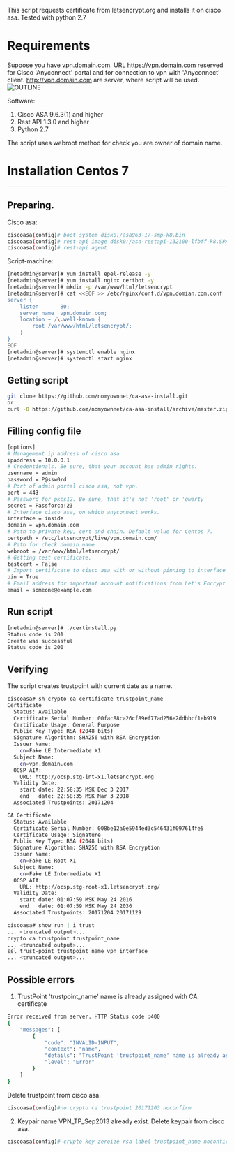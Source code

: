 This script requests certificate from letsencrypt.org and installs it on cisco asa. Tested with python 2.7

# Requirements
Suppose you have vpn.domain.com. URL https://vpn.domain.com reserved for Cisco 'Anyconnect' portal and for connection to vpn with 'Anyconnect' client.
http://vpn.domain.com are server, where script will be used.
![OUTLINE](doc/outline.png)

Software:
1. Cisco ASA 9.6.3(1) and higher
2. Rest API 1.3.0 and higher
3. Python 2.7

The script uses webroot method for check you are owner of domain name. 

# Installation Centos 7
-------------------------------------------------------------------------
## Preparing.
Cisco asa:
```bash
ciscoasa(config)# boot system disk0:/asa963-17-smp-k8.bin
ciscoasa(config)# rest-api image disk0:/asa-restapi-132100-lfbff-k8.SPA
ciscoasa(config)# rest-api agent
```

Script-machine:
```bash
[netadmin@server]# yum install epel-release -y
[netadmin@server]# yum install nginx certbot -y
[netadmin@server]# mkdir -p /var/www/html/letsencrypt
[netadmin@server]# cat <<EOF >> /etc/nginx/conf.d/vpn.domian.com.conf
server {
    listen       80;
    server_name  vpn.domain.com;
    location ~ /\.well-known {
        root /var/www/html/letsencrypt/;
    }
}
EOF
[netadmin@server]# systemctl enable nginx
[netadmin@server]# systemctl start nginx
```
## Getting script

```bash
git clone https://github.com/nomyownnet/ca-asa-install.git
or
curl -O https://github.com/nomyownnet/ca-asa-install/archive/master.zip
```

## Filling config file

```bash
[options]
# Management ip address of cisco asa 
ipaddress = 10.0.0.1 
# Credentionals. Be sure, that your account has admin rights.
username = admin
password = P@ssw0rd
# Port of admin portal cisco asa, not vpn.
port = 443
# Password for pkcs12. Be sure, that it's not 'root' or 'qwerty'
secret = Passforca!23
# Interface cisco asa, on which anyconnect works. 
interface = inside
domain = vpn.domain.com
# Path to private key, cert and chain. Default value for Centos 7.
certpath = /etc/letsencrypt/live/vpn.domain.com/
# Path for check domain name
webroot = /var/www/html/letsencrypt/
# Getting test certificate.
testcert = False
# Import certificate to cisco asa with or without pinning to interface 
pin = True
# Email address for important account notifications from Let's Encrypt
email = someone@example.com
```

## Run script
```bash
[netadmin@server]# ./certinstall.py
Status code is 201
Create was successful
Status code is 200
```
## Verifying
The script creates trustpoint with current date as a name.

```bash
ciscoasa# sh crypto ca certificate trustpoint_name
Certificate
  Status: Available
  Certificate Serial Number: 00fac88ca26cf89ef77ad256e2ddbbcf1eb919
  Certificate Usage: General Purpose
  Public Key Type: RSA (2048 bits)
  Signature Algorithm: SHA256 with RSA Encryption
  Issuer Name:
    cn=Fake LE Intermediate X1
  Subject Name:
    cn=vpn.domain.com
  OCSP AIA:
    URL: http://ocsp.stg-int-x1.letsencrypt.org
  Validity Date:
    start date: 22:58:35 MSK Dec 3 2017
    end   date: 22:58:35 MSK Mar 3 2018
  Associated Trustpoints: 20171204

CA Certificate
  Status: Available
  Certificate Serial Number: 008be12a0e5944ed3c546431f097614fe5
  Certificate Usage: Signature
  Public Key Type: RSA (2048 bits)
  Signature Algorithm: SHA256 with RSA Encryption
  Issuer Name:
    cn=Fake LE Root X1
  Subject Name:
    cn=Fake LE Intermediate X1
  OCSP AIA:
    URL: http://ocsp.stg-root-x1.letsencrypt.org/
  Validity Date:
    start date: 01:07:59 MSK May 24 2016
    end   date: 01:07:59 MSK May 24 2036
  Associated Trustpoints: 20171204 20171129

ciscoasa# show run | i trust
... <truncated output>...
crypto ca trustpoint trustpoint_name
... <truncated output>...
ssl trust-point trustpoint_name vpn_interface
... <truncated output>...
```

## Possible errors
1. TrustPoint 'trustpoint_name' name is already assigned with CA certificate
```bash
Error received from server. HTTP Status code :400
{
    "messages": [
        {
            "code": "INVALID-INPUT",
            "context": "name",
            "details": "TrustPoint 'trustpoint_name' name is already assigned with CA certificate.",
            "level": "Error"
        }
    ]
}
```
Delete trustpoint from cisco asa.
```bash
ciscoasa(config)#no crypto ca trustpoint 20171203 noconfirm
```
2. Keypair name VPN_TP_Sep2013 already exist. 
Delete keypair from cisco asa.
```bash
ciscoasa(config)# crypto key zeroize rsa label trustpoint_name noconfirm
```


